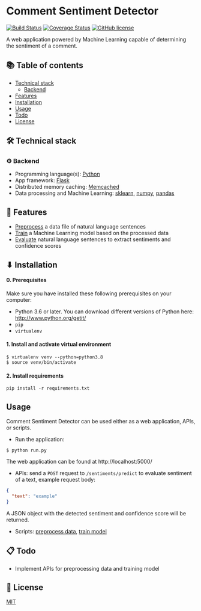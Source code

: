 # Comment Sentiment Detector
[![Build Status](https://travis-ci.com/billtrn/Comment-Sentiment-Detector.svg?branch=master)](https://travis-ci.com/billtrn/Comment-Sentiment-Detector)
[![Coverage Status](https://coveralls.io/repos/github/billtrn/Comment-Sentiment-Detector/badge.svg?branch=master)](https://coveralls.io/github/billtrn/Comment-Sentiment-Detector?branch=master)
[![GitHub license](https://img.shields.io/badge/license-MIT-blue.svg)](https://github.com/billtrn/Comment-Sentiment-Detector/blob/master/LICENSE)

A web application powered by Machine Learning capable of determining the sentiment of a comment.

## 📚 Table of contents

- [Technical stack](#technical-stack)
  - [Backend](#backend)
- [Features](#features)
- [Installation](#installation)
- [Usage](#usage)
- [Todo](#todo)
- [License](#license)

## 🛠 Technical stack
### ⚙ Backend
- Programming language(s): [Python](https://www.python.org/)
- App framework: [Flask](http://flask.palletsprojects.com/en/1.1.x/)
- Distributed memory caching: [Memcached](https://memcached.org/)
- Data processing and Machine Learning: [sklearn](https://scikit-learn.org/), [numpy](https://numpy.org/), [pandas](https://pandas.pydata.org/)

## 🚀 Features
- [Preprocess](main/engines/preprocess.py) a data file of natural language sentences
- [Train](main/engines/train.py) a Machine Learning model based on the processed data
- [Evaluate](main/engines/evaluate.py) natural language sentences to extract sentiments and confidence scores


## ⬇ Installation

#### 0. Prerequisites
Make sure you have installed these following prerequisites on your computer:
- Python 3.6 or later.
You can download different versions of Python here:
http://www.python.org/getit/
- `pip`
- `virtualenv`

#### 1. Install and activate virtual environment
```
$ virtualenv venv --python=python3.8
$ source venv/bin/activate
```

#### 2. Install requirements
```
pip install -r requirements.txt
```

## Usage
Comment Sentiment Detector can be used either as a web application, APIs, or scripts.
- Run the application:
```
$ python run.py
```
The web application can be found at http://localhost:5000/
- APIs: send a `POST` request to `/sentiments/predict` to evaluate sentiment of a text, example request body:
```json
{
  "text": "example"
}
```
A JSON object with the detected sentiment and confidence score will be returned.
- Scripts: [preprocess data](main/engines/preprocess.py), [train model](main/engines/train.py)


## 📋 Todo
- Implement APIs for preprocessing data and training model

## 📄 License

[MIT](./LICENSE)
